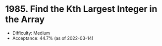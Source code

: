 # 1985. Find the Kth Largest Integer in the Array
- Difficulty: Medium
- Acceptance: 44.7% (as of 2022-03-14)
